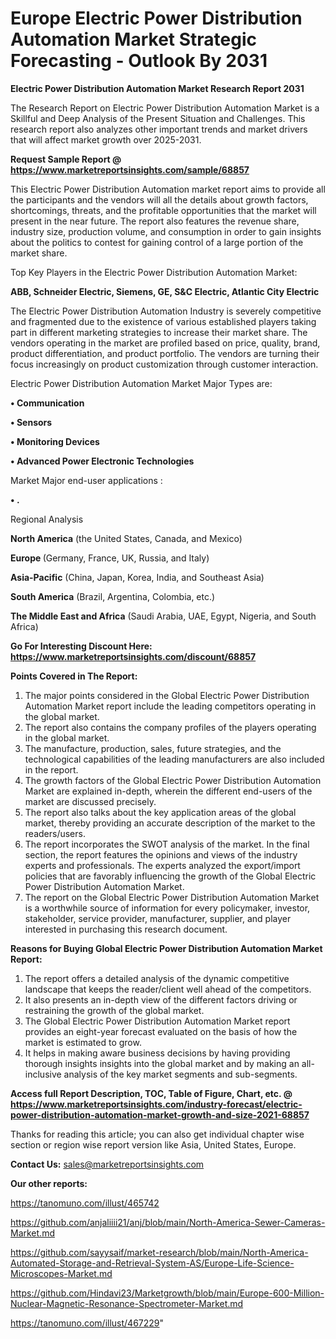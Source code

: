 # Europe Electric Power Distribution Automation Market Strategic Forecasting - Outlook By 2031

<strong>Electric Power Distribution Automation Market Research Report 2031</strong>

The Research Report on Electric Power Distribution Automation Market is a Skillful and Deep Analysis of the Present Situation and Challenges. This research report also analyzes other important trends and market drivers that will affect market growth over 2025-2031.

<strong>Request Sample Report @ <a href=https://www.marketreportsinsights.com/sample/68857>https://www.marketreportsinsights.com/sample/68857</a></strong>

This Electric Power Distribution Automation market report aims to provide all the participants and the vendors will all the details about growth factors, shortcomings, threats, and the profitable opportunities that the market will present in the near future. The report also features the revenue share, industry size, production volume, and consumption in order to gain insights about the politics to contest for gaining control of a large portion of the market share.

Top Key Players in the Electric Power Distribution Automation Market:

<strong>ABB, Schneider Electric, Siemens, GE, S&C Electric, Atlantic City Electric</strong>

The Electric Power Distribution Automation Industry is severely competitive and fragmented due to the existence of various established players taking part in different marketing strategies to increase their market share. The vendors operating in the market are profiled based on price, quality, brand, product differentiation, and product portfolio. The vendors are turning their focus increasingly on product customization through customer interaction.

Electric Power Distribution Automation Market Major Types are:

<strong>• Communication

• Sensors

• Monitoring Devices

• Advanced Power Electronic Technologies</strong>

Market Major end-user applications :

<strong>• .</strong>

Regional Analysis

</u><strong><b>North America</b></strong> (the United States, Canada, and Mexico)

<strong><b>Europe </b></strong>(Germany, France, UK, Russia, and Italy)

<strong><b>Asia-Pacific</b></strong> (China, Japan, Korea, India, and Southeast Asia)

<strong><b>South America</b></strong> (Brazil, Argentina, Colombia, etc.)

<strong><b>The Middle East and Africa</b></strong> (Saudi Arabia, UAE, Egypt, Nigeria, and South Africa)

<strong>Go For Interesting Discount Here: <a href=https://www.marketreportsinsights.com/discount/68857>https://www.marketreportsinsights.com/discount/68857</a></strong>

<strong>Points Covered in The Report:</strong>
<ol>
  <li>The major points considered in the Global Electric Power Distribution Automation Market report include the leading competitors operating in the global market.</li>
  <li>The report also contains the company profiles of the players operating in the global market.</li>
  <li>The manufacture, production, sales, future strategies, and the technological capabilities of the leading manufacturers are also included in the report.</li>
  <li>The growth factors of the Global Electric Power Distribution Automation Market are explained in-depth, wherein the different end-users of the market are discussed precisely.</li>
  <li>The report also talks about the key application areas of the global market, thereby providing an accurate description of the market to the readers/users.</li>
  <li>The report incorporates the SWOT analysis of the market. In the final section, the report features the opinions and views of the industry experts and professionals. The experts analyzed the export/import policies that are favorably influencing the growth of the Global Electric Power Distribution Automation Market.</li>
  <li>The report on the Global Electric Power Distribution Automation Market is a worthwhile source of information for every policymaker, investor, stakeholder, service provider, manufacturer, supplier, and player interested in purchasing this research document.</li>
</ol>
<strong>Reasons for Buying Global Electric Power Distribution Automation Market Report:</strong>

<ol>
  <li>The report offers a detailed analysis of the dynamic competitive landscape that keeps the reader/client well ahead of the competitors.</li>
  <li>It also presents an in-depth view of the different factors driving or restraining the growth of the global market.</li>
  <li>The Global Electric Power Distribution Automation Market report provides an eight-year forecast evaluated on the basis of how the market is estimated to grow.</li>
  <li>It helps in making aware business decisions by having providing thorough insights insights into the global market and by making an all-inclusive analysis of the key market segments and sub-segments.</li>
</ol>
<strong>Access full Report Description, TOC, Table of Figure, Chart, etc. @ <a href=https://www.marketreportsinsights.com/industry-forecast/electric-power-distribution-automation-market-growth-and-size-2021-68857>https://www.marketreportsinsights.com/industry-forecast/electric-power-distribution-automation-market-growth-and-size-2021-68857</a></strong>


Thanks for reading this article; you can also get individual chapter wise section or region wise report version like Asia, United States, Europe.

<strong>Contact Us:</strong>
sales@marketreportsinsights.com

<strong>Our other reports:</strong>

<a href=https://tanomuno.com/illust/465742>https://tanomuno.com/illust/465742</a>

<a href=https://github.com/anjaliiii21/anj/blob/main/North-America-Sewer-Cameras-Market.md>https://github.com/anjaliiii21/anj/blob/main/North-America-Sewer-Cameras-Market.md</a>

<a href=https://github.com/sayysaif/market-research/blob/main/North-America-Automated-Storage-and-Retrieval-System-AS/Europe-Life-Science-Microscopes-Market.md>https://github.com/sayysaif/market-research/blob/main/North-America-Automated-Storage-and-Retrieval-System-AS/Europe-Life-Science-Microscopes-Market.md</a>

<a href=https://github.com/Hindavi23/Marketgrowth/blob/main/Europe-600-Million-Nuclear-Magnetic-Resonance-Spectrometer-Market.md>https://github.com/Hindavi23/Marketgrowth/blob/main/Europe-600-Million-Nuclear-Magnetic-Resonance-Spectrometer-Market.md</a>

<a href=https://tanomuno.com/illust/467229>https://tanomuno.com/illust/467229</a>"
